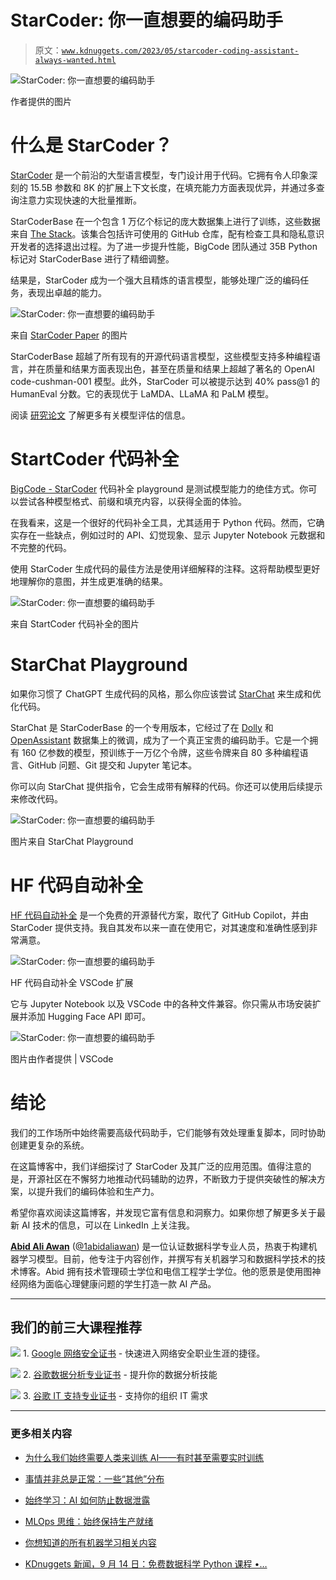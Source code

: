 # StarCoder: 你一直想要的编码助手

> 原文：[`www.kdnuggets.com/2023/05/starcoder-coding-assistant-always-wanted.html`](https://www.kdnuggets.com/2023/05/starcoder-coding-assistant-always-wanted.html)

![StarCoder: 你一直想要的编码助手](img/dcfa6898a7d6e9d40621c1d9ab6195d2.png)

作者提供的图片

# 什么是 StarCoder？

[StarCoder](https://huggingface.co/blog/starcoder) 是一个前沿的大型语言模型，专门设计用于代码。它拥有令人印象深刻的 15.5B 参数和 8K 的扩展上下文长度，在填充能力方面表现优异，并通过多查询注意力实现快速的大批量推断。

StarCoderBase 在一个包含 1 万亿个标记的庞大数据集上进行了训练，这些数据来自 [The Stack](https://huggingface.co/datasets/bigcode/the-stack)。该集合包括许可使用的 GitHub 仓库，配有检查工具和隐私意识开发者的选择退出过程。为了进一步提升性能，BigCode 团队通过 35B Python 标记对 StarCoderBase 进行了精细调整。

结果是，StarCoder 成为一个强大且精炼的语言模型，能够处理广泛的编码任务，表现出卓越的能力。

![StarCoder: 你一直想要的编码助手](img/5ff301049158fd276376e51b2112c7a9.png)

来自 [StarCoder Paper](https://arxiv.org/pdf/2305.06161.pdf) 的图片

StarCoderBase 超越了所有现有的开源代码语言模型，这些模型支持多种编程语言，并在质量和结果方面表现出色，甚至在质量和结果上超越了著名的 OpenAI code-cushman-001 模型。此外，StarCoder 可以被提示达到 40% pass@1 的 HumanEval 分数。它的表现优于 LaMDA、LLaMA 和 PaLM 模型。

阅读 [研究论文](https://arxiv.org/pdf/2305.06161.pdf) 了解更多有关模型评估的信息。

# StartCoder 代码补全

[BigCode - StarCoder](https://huggingface.co/spaces/bigcode/bigcode-playground) 代码补全 playground 是测试模型能力的绝佳方式。你可以尝试各种模型格式、前缀和填充内容，以获得全面的体验。

在我看来，这是一个很好的代码补全工具，尤其适用于 Python 代码。然而，它确实存在一些缺点，例如过时的 API、幻觉现象、显示 Jupyter Notebook 元数据和不完整的代码。

使用 StarCoder 生成代码的最佳方法是使用详细解释的注释。这将帮助模型更好地理解你的意图，并生成更准确的结果。

![StarCoder: 你一直想要的编码助手](img/346c85e1b44df31961f7747716b5927a.png)

来自 StartCoder 代码补全的图片

# StarChat Playground

如果你习惯了 ChatGPT 生成代码的风格，那么你应该尝试 [StarChat](https://huggingface.co/spaces/HuggingFaceH4/starchat-playground) 来生成和优化代码。

StarChat 是 StarCoderBase 的一个专用版本，它经过了在 [Dolly](https://huggingface.co/datasets/databricks/databricks-dolly-15k) 和 [OpenAssistant](https://huggingface.co/datasets/OpenAssistant/oasst1) 数据集上的微调，成为了一个真正宝贵的编码助手。它是一个拥有 160 亿参数的模型，预训练于一万亿个令牌，这些令牌来自 80 多种编程语言、GitHub 问题、Git 提交和 Jupyter 笔记本。

你可以向 StarChat 提供指令，它会生成带有解释的代码。你还可以使用后续提示来修改代码。

![StarCoder: 你一直想要的编码助手](img/b9e08edb1b173d6fd2c8e05e8094aa58.png)

图片来自 StarChat Playground

# HF 代码自动补全

[HF 代码自动补全](https://marketplace.visualstudio.com/items?itemName=HuggingFace.huggingface-vscode) 是一个免费的开源替代方案，取代了 GitHub Copilot，并由 StarCoder 提供支持。我自其发布以来一直在使用它，对其速度和准确性感到非常满意。

![StarCoder: 你一直想要的编码助手](img/c8e1e13adaa2c200b1d5aa5f59946441.png)

HF 代码自动补全 VSCode 扩展

它与 Jupyter Notebook 以及 VSCode 中的各种文件兼容。你只需从市场安装扩展并添加 Hugging Face API 即可。

![StarCoder: 你一直想要的编码助手](img/6512bb12a082b84a1f5f0b2d31403a6d.png)

图片由作者提供 | VSCode

# 结论

我们的工作场所中始终需要高级代码助手，它们能够有效处理重复脚本，同时协助创建更复杂的系统。

在这篇博客中，我们详细探讨了 StarCoder 及其广泛的应用范围。值得注意的是，开源社区在不懈努力地推动代码辅助的边界，不断致力于提供突破性的解决方案，以提升我们的编码体验和生产力。

希望你喜欢阅读这篇博客，并发现它富有信息和洞察力。如果你想了解更多关于最新 AI 技术的信息，可以在 LinkedIn 上关注我。

**[Abid Ali Awan](https://www.polywork.com/kingabzpro)** ([@1abidaliawan](https://twitter.com/1abidaliawan)) 是一位认证数据科学专业人员，热衷于构建机器学习模型。目前，他专注于内容创作，并撰写有关机器学习和数据科学技术的技术博客。Abid 拥有技术管理硕士学位和电信工程学士学位。他的愿景是使用图神经网络为面临心理健康问题的学生打造一款 AI 产品。

* * *

## 我们的前三大课程推荐

![](img/0244c01ba9267c002ef39d4907e0b8fb.png) 1\. [Google 网络安全证书](https://www.kdnuggets.com/google-cybersecurity) - 快速进入网络安全职业生涯的捷径。

![](img/e225c49c3c91745821c8c0368bf04711.png) 2\. [谷歌数据分析专业证书](https://www.kdnuggets.com/google-data-analytics) - 提升你的数据分析技能

![](img/0244c01ba9267c002ef39d4907e0b8fb.png) 3\. [谷歌 IT 支持专业证书](https://www.kdnuggets.com/google-itsupport) - 支持你的组织 IT 需求

* * *

### 更多相关内容

+   [为什么我们始终需要人类来训练 AI——有时甚至需要实时训练](https://www.kdnuggets.com/2021/12/why-we-need-humans-training-ai.html)

+   [事情并非总是正常：一些“其他”分布](https://www.kdnuggets.com/2023/01/things-arent-always-normal-distributions.html)

+   [始终学习：AI 如何防止数据泄露](https://www.kdnuggets.com/2023/07/always-learning-ai-prevents-data-breaches.html)

+   [MLOps 思维：始终保持生产就绪](https://www.kdnuggets.com/2023/07/mlops-mindset-always-productionready.html)

+   [你想知道的所有机器学习相关内容](https://www.kdnuggets.com/2022/09/everything-youve-ever-wanted-to-know-about-machine-learning.html)

+   [KDnuggets 新闻，9 月 14 日：免费数据科学 Python 课程 •…](https://www.kdnuggets.com/2022/n36.html)
